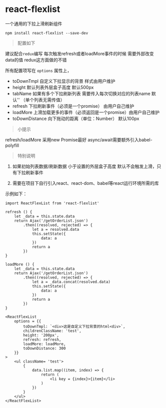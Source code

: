 # react-flexlist

一个通用的下拉上滑刷新组件

```shell
npm install react-flexlist --save-dev
```

> 配置如下

建议配合`redux`编写 每次触发refresh或者loadMore事件的时候 需要外部改变data的值 redux这方面做的不错

所有配置项写在 `options` 属性上，

- toDownTmpl 自定义下拉显示的背景 样式由用户维护
- height 默认列表外层盒子高度 默认500px
- tabName 如果有多个下拉刷新列表 需要传入每次切换对应的列表name 默认'' （单个列表无需传值）
- refresh  下拉刷新事件（必须是一个promise） 由用户自己维护
- loadMore 上滑加载更多的事件（必须返回是一个promise）由用户自己维护
- toDownDistance 向下拖动的距离（单位：Number） 默认100px

> 小提示

refresh/loadMore 采用new Promise最好 async/await需要额外引入babel-polyfill

> 特别说明

1. 如果初始列表数据/刷新数据 小于设置的外层盒子高度 默认不会触发上滑，只有下拉刷新事件

2. 需要在项目下自行引入react、react-dom、babel等react运行环境所需的库

示例如下：

```javasctipt
import ReactFlexList from 'react-flexlist'

refresh () {
    let _data = this.state.data
    return Ajax('/getOrderList.json')
        .then((resolved, rejected) => {
            let a = resolved.data
            this.setState({
                data: a
            })
            return a
        })
}

loadMore () {
    let _data = this.state.data
    return Ajax('/getOrderList.json')
        .then((resolved, rejected) => {
            let a = _data.concat(resolved.data)
            this.setState({
                data: a
            })
            return a
        })
}

<ReactFlexList
    options = {{
        toDownTmpl: `<div>这是自定义下拉背景的html<div>`,
        childrenClassName: 'test',
        height: '200px',
        refresh: refresh,
        loadMore: loadMore,
        toDownDistance: 300
    }}
>
    <ul className= 'test'>
        {
            data.list.map((item, index) => {
                return (
                    <li key = {index}>{item}</li>
                )
            })
        }
    </ul>
</ReactFlexList>
```